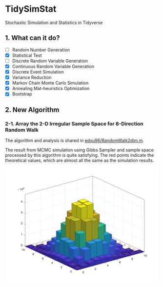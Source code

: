 # TidySimStat

Stochastic Simulation and Statistics in Tidyverse

## 1. What can it do?

- [ ] Random Number Generation
- [x] Statistical Test
- [ ] Discrete Random Variable Generation
- [x] Continuous Random Variable Generation
- [x] Discrete Event Simulation
- [x] Variance Reduction
- [x] Markov Chain Monte Carlo Simulation
- [x] Annealing Mat-heuristics Optimization
- [x] Bootstrap

## 2. New Algorithm

### 2-1. Array the 2-D Irregular Sample Space for 8-Direction Random Walk

The algorithm and analysis is shared in [edxu96/RandomWalk2dim.m](https://gist.github.com/edxu96/a506b784d1a8864a188a8aa3ce49cc4d).

The result from MCMC simulation using Gibbs Sampler and sample space processed by this algorithm is quite satisfying. The red points indicate the theoretical values, which are almost all the same as the simulation results.

![Queue Simulation using MCMC Gibbs Sampler](/results/6/2.png)
